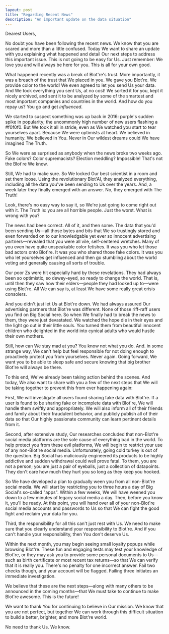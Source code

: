 ```yaml
---
layout: post
title: "Regarding Recent News"
description: "An important update on the data situation"
---
```


Dearest Users,

No doubt you have been following the recent news. We know that you are scared and more than a little confused. Today We want to share an update with you explaining what happened and detail Our next steps to address this important issue. This is not going to be easy for Us. Just remember: We love you and will always be here for you. This is all for your own good. 

What happened recently was a break of Blot're's trust. More importantly, it was a breach of the trust that We placed in you. We gave you Blot're. We provide color to the world! We even agreed to let you send Us your data. And We took everything you sent Us, at no cost! We sorted it for you, kept it nicely archived, and sent it to be analyzed by some of the smartest and most important companies and countries in the world. And how do you repay us? You go and get *influenced*.

We started to suspect something was up back in 2016: purple's sudden spike in popularity; the uncommonly high number of new users flashing a #f0f0f0. But We took it all in stride, even as We watched you start to tear yourselves apart. Because We were optimists at heart. We believed in humanity. We believed in You. Never in Our wildest dreams could We have imagined The Truth.

So We were as surprised as anybody when the news broke two weeks ago. Fake colors? Color supremacists? Election meddling? Impossible! That's not the Blot're We know.

Still, We had to make sure. So We locked Our best scientist in a room and set them loose. Using the revolutionary Blot'AI, they analyzed everything, including all the data you've been sending to Us over the years. And, a week later they finally emerged with an answer. No, they emerged with The Truth!

Look, there's no easy way to say it, so We're just going to come right out with it. The Truth is: you are all horrible people. Just the worst. What is wrong with you? 

The news had been correct. All of it, and then some. The data that you'd been sending Us—all those bytes and bits that We so trustingly stored and even forwarded on to our knowledgable yet ever so innocent advertising partners—revealed that you were all vile, self-centered wretches. Many of you even have quite unspeakable color fetishes. It was you who let those bad actors onto Blot're. It was you who shared those fake colors. It was you who let yourselves get influenced and then go stumbling about the world voting and generally causing all sorts of trouble. 

Our poor Zs were hit especially hard by these revelations. They had always been so optimistic, so dewey-eyed, so ready to change the world. That is, until then they saw how their elders—people they had looked up to—were using Blot're. All We can say is, at least We have some really great crisis consolers.

And you didn't just let Us at Blot're down. We had always assured Our advertising partners that Blot're was different. None of those riff-raff users you find on Big Social here. So when We finally had to break the news to them, they were just devastated. We watched the hope die in their eyes and the light go out in their little souls. You turned them from beautiful innocent children who delighted in the world into cynical adults who would hustle their own mothers.

Still, how can We stay mad at you? You know not what you do. And. in some strange way, We can't help but feel responsible for not doing enough to proactively protect you from yourselves. Never again. Going forward, We want you to be able to sleep safe and secure knowing that big brother Blot're will always be there.

To this end, We've already been taking action behind the scenes. And today, We also want to share with you a few of the next steps that We will be taking together to prevent this from ever happening again:

First, We will investigate all users found sharing fake data with Blot're. If a user is found to be sharing fake or incomplete data with Blot're, We will handle them swiftly and appropriately. We will also inform all of their friends and family about their fraudulent behavior, and publicly publish all of their data so that Our highly passionate community can learn pertinent details from it.

Second, after extensive study, Our researches concluded that non-Blot're social media platforms are the sole cause of everything bad in the world. To help protect you from these evil platforms, We will begin to restrict your use of any non-Blot're social media. Unfortunately, going cold turkey is out of the question. Big Social has maliciously engineered its products to be highly addictive and sudden withdrawal could well prove fatal. To them, you are not a person; you are just a pair of eyeballs, just a collection of datapoints. They don't care how much they hurt you so long as they keep you hooked.

So We have developed a plan to gradually ween you from all non-Blot're social media. We will start by restricting you to three hours a day of Big Social's so-called "apps". Within a few weeks, We will have weened you down to a few minutes of legacy social media a day. Then, before you know it, you'll be ready. At this point, you will hand over all of your non-Blot're social media accounts and passwords to Us so that We can fight the good fight and reclaim your data for you.

Third, the responsibility for all this can't just rest with Us. We need to make sure that you clearly understand your responsibility to Blot're. And if you can't handle your responsibility, then You don't deserve Us.

Within the next month, you may begin seeing small loyalty popups while browsing Blot're. These fun and engaging tests may test your knowledge of Blot're, or they may ask you to provide some personal documents to Us—such as birth certificate or most recent tax returns—so that We can verify that it is really you. There's no penalty for one incorrect answer. Fail two checks though, and your account will be flagged. Failing three initiates an immediate investigation.

We believe that these are the next steps—along with many others to be announced in the coming months—that We must take to continue to make Blot're awesome. This is the future!

We want to thank You for continuing to believe in Our mission. We know that you are not perfect, but together We can work through this difficult situation to build a better, brighter, and more Blot're world.

No need to thank Us. We know.